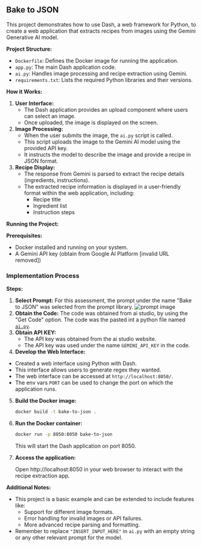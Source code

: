 ## Bake to JSON 

This project demonstrates how to use Dash, a web framework for Python, to create a web application that extracts recipes from images using the Gemini Generative AI model.

**Project Structure:**

* `Dockerfile`: Defines the Docker image for running the application.
* `app.py`: The main Dash application code.
* `ai.py`: Handles image processing and recipe extraction using Gemini.
* `requirements.txt`: Lists the required Python libraries and their versions.

**How it Works:**

1. **User Interface:**
   - The Dash application provides an upload component where users can select an image.
   - Once uploaded, the image is displayed on the screen.
2. **Image Processing:**
   - When the user submits the image, the `ai.py` script is called.
   - This script uploads the image to the Gemini AI model using the provided API key.
   - It instructs the model to describe the image and provide a recipe in JSON format.
3. **Recipe Display:**
   - The response from Gemini is parsed to extract the recipe details (ingredients, instructions).
   - The extracted recipe information is displayed in a user-friendly format within the web application, including:
     - Recipe title
     - Ingredient list 
     - Instruction steps

**Running the Project:**

**Prerequisites:**

* Docker installed and running on your system.
* A Gemini API key (obtain from Google AI Platform [invalid URL removed])

### Implementation Process

**Steps:**

1. **Select Prompt:**
    For this assessment, the prompt under the name "Bake to JSON" was selected from the prompt library. ![prompt image]()
2. **Obtain the Code:**
    The code was obtained from ai studio, by using the "Get Code" option. The code was the pasted int a python file named [`ai.py`](./ai.py).
3. **Obtain API KEY:**
    - The API key was obtained from the ai studio website.
    - The API key was used under the name `GEMINI_API_KEY` in the code.
4. **Develop the Web Interface:**
  - Created a web interface using Python with Dash.
  - This interface allows users to generate regex they wanted.
  - The web interface can be accessed at `http://localhost:8050/`.
  - The env vars `PORT` can be used to change the port on which the application runs. 

5. **Build the Docker image:**

   ```bash
   docker build -t bake-to-json .
   ```

6. **Run the Docker container:**

   ```bash
   docker run -p 8050:8050 bake-to-json
   ```

   This will start the Dash application on port 8050.

7. **Access the application:**

   Open http://localhost:8050 in your web browser to interact with the recipe extraction app.

**Additional Notes:**

* This project is a basic example and can be extended to include features like:
   - Support for different image formats.
   - Error handling for invalid images or API failures.
   - More advanced recipe parsing and formatting.
* Remember to replace `"INSERT_INPUT_HERE"` in `ai.py` with an empty string or any other relevant prompt for the model.
